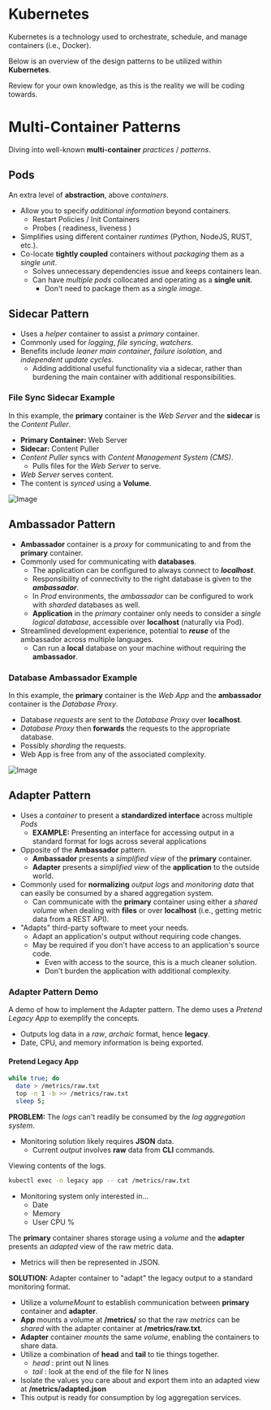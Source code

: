 # Kubernetes

Kubernetes is a technology used to orchestrate, schedule, and manage containers (i.e., Docker).

Below is an overview of the design patterns to be utilized within **Kubernetes**.

Review for your own knowledge, as this is the reality we will be coding towards.

# Multi-Container Patterns

Diving into well-known **multi-container** _practices_ / _patterns_.

## Pods

An extra level of **abstraction**, above _containers_.

- Allow you to specify _additional information_ beyond containers.
  - Restart Policies / Init Containers
  - Probes ( readiness, liveness )
- Simplifies using different container _runtimes_ (Python, NodeJS, RUST, etc.).
- Co-locate **tightly coupled** containers without _packaging_ them as a _single unit_.
  - Solves unnecessary dependencies issue and keeps containers lean.
  - Can have _multiple pods_ collocated and operating as a **single unit**.
    - Don't need to package them as a _single image_.

## Sidecar Pattern

- Uses a _helper_ container to assist a _primary_ container.
- Commonly used for _logging_, _file syncing_, _watchers_.
- Benefits include _leaner main container_, _failure isolation_, and _independent update cycles_.
  - Adding additional useful functionality via a sidecar, rather than burdening the main container with additional responsibilities.

### File Sync Sidecar Example

In this example, the **primary** container is the _Web Server_ and the **sidecar** is the _Content Puller_.

- **Primary Container:** Web Server
- **Sidecar:** Content Puller
- _Content Puller_ syncs with _Content Management System (CMS)_.
  - Pulls files for the _Web Server_ to serve.
- _Web Server_ serves content.
- The content is _synced_ using a **Volume**. 

![Image](https://github.com/user-attachments/assets/cc8f7364-d2c9-4aee-a9f9-3ac8ed57d686)

## Ambassador Pattern

- **Ambassador** container is a _proxy_ for communicating to and from the **primary** container.
- Commonly used for communicating with **databases**.
  - The application can be configured to always connect to **_localhost_**.
  - Responsibility of connectivity to the right database is given to the **_ambassador_**.
  - In _Prod_ environments, the _ambassador_ can be configured to work with _sharded_ databases as well. 
  - **Application** in the _primary_ container only needs to consider a _single logical database_, accessible over **localhost** (naturally via Pod).
- Streamlined development experience, potential to **_reuse_** of the ambassador across multiple languages.
  - Can run a **local** database on your machine without requiring the **ambassador**.

### Database Ambassador Example

In this example, the **primary** container is the _Web App_ and the **ambassador** container is the _Database Proxy_.

- Database _requests_ are sent to the _Database Proxy_ over **localhost**.
- _Database Proxy_ then **forwards** the requests to the appropriate database.
- Possibly _sharding_ the requests.
- Web App is free from any of the associated complexity.

![Image](https://github.com/user-attachments/assets/53861ad8-57a0-4763-ab31-7a637daf3c63)

## Adapter Pattern

- Uses a _container_ to present a **standardized interface** across multiple _Pods_
  - **EXAMPLE:** Presenting an interface for accessing output in a standard format for logs across several applications
- Opposite of the **Ambassador** pattern.
  - **Ambassador** presents a _simplified view_ of the **primary** container.
  - **Adapter** presents a _simplified view_ of the **application** to the outside world.
- Commonly used for **normalizing** _output logs_ and _monitoring data_  that can easily be consumed by a shared aggregation system.
  - Can communicate with the **primary** container using either a _shared volume_ when dealing with **files** or over **localhost** (i.e., getting metric data from a REST API).
- "Adapts" third-party software to meet your needs.
  - Adapt an application's output without requiring code changes.
  - May be required if you don't have access to an application's source code.
    - Even with access to the source, this is a much cleaner solution.
    - Don't burden the application with additional complexity.

### Adapter Pattern Demo

A demo of how to implement the Adapter pattern. The demo uses a _Pretend Legacy App_ to exemplify the concepts. 

- Outputs log data in a _raw_, _archaic_ format, hence **legacy**.
- Date, CPU, and memory information is being exported.

#### Pretend Legacy App

```sh
while true; do
  date > /metrics/raw.txt
  top -n 1 -b >> /metrics/raw.txt
  sleep 5;
```

**PROBLEM:** The _logs_ can't readily be consumed by the _log aggregation system_.

- Monitoring solution likely requires **JSON** data.
  - Current _output_ involves **raw** data from **CLI** commands.

Viewing contents of the logs.

```sh
kubectl exec -n legacy app -- cat /metrics/raw.txt
```

- Monitoring system only interested in...
  - Date
  - Memory
  - User CPU %
  
 The **primary** container shares storage using a _volume_ and the **adapter** presents an _adapted_ view of the raw metric data.

- Metrics will then be represented in JSON.

**SOLUTION:** Adapter container to "adapt" the legacy output to a standard monitoring format.

- Utilize a _volumeMount_ to establish communication between **primary** container and **adapter**.
- **App** mounts a volume at **/metrics/** so that the raw _metrics_ can be _shared_ with the adapter container at **/metrics/raw.txt**.
- **Adapter** container _mounts_ the same _volume_, enabling the containers to share data.
- Utilize a combination of **head** and **tail** to tie things together.
  - _head_ : print out N lines
  - _tail_ : look at the end of the file for N lines
- Isolate the values you care about and export them into an adapted view at **/metrics/adapted.json** 
 - This output is ready for consumption by log aggregation services.